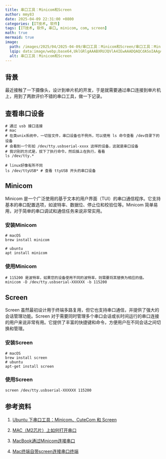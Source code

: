 ```yaml
---
title: 串口工具：Minicom和Screen
author: mmy83
date: 2025-04-09 22:31:00 +0800
categories: [IT技术, 软件]
tags: [IT技术, 软件, 串口, minicom, com, screen]
math: true
mermaid: true
image:
  path: /images/2025/04/2025-04-09/串口工具：Minicom和Screen/串口工具：Minicom和Screen.png
  lqip: data:image/webp;base64,UklGRlgAAABXRUJQVlA4IEwAAADQAQCdASoIAAgAAUAmJaQAAvd7lGJAAAD+/hJNVZSxlCrG5z9wqPa2j/Dzsn387d7OLXte8DRYhLXhR1cdg30BOXlXuScqCQvKCgAA
  alt: 串口工具：Minicom和Screen
---
```


## 背景

最近接触了一下摄像头，设计到单片机的开发，于是就需要通过串口连接到单片机上，用到了两款评价不错的串口工具，做一下记录。

## 查看串口设备

```shell
# 通过 usb 接口连接
# mac
# 在类unix系统中，一切皆文件，串口设备也不例外，可以使用 ls 命令查看 /dev目录下的设备
# 会看到一个形如 /dev/tty.usbserial-xxxx 这样的设备，这就是串口设备
# 我识别的方式是，拔下了执行命令，然后插上在执行，看看
ls /dev/tty.*

# linux好像有所不同
ls /dev/ttyUSB* # 查看 ttyUSB 开头的串口设备
```

## Minicom

Minicom 是一个广泛使用的基于文本的用户界面（TUI）的串口通信程序。它支持基本的串口配置选项，如波特率、数据位、停止位和校验位等。Minicom 简单易用，对于简单的串口调试和通信任务来说非常实用。

### 安装Minicom

```shell
# macOS
brew install minicom

# ubuntu
apt install minicom
```

### 使用Minicom

```shell
# 115200 是波特率，如果您的设备使用不同的波特率，则需要将其替换为相应的值。
minicom -D /dev/tty.usbserial-XXXXXX -b 115200
```

## Screen

Screen 虽然最初设计用于终端多路复用，但它也支持串口通信，并提供了强大的会话管理功能。Screen 对于需要同时管理多个串口会话或长时间运行的串口连接的用户来说非常有用。它提供了丰富的快捷键和命令，方便用户在不同会话之间切换和管理。

### 安装Screen

```shell
# macOS
brew install screen
# ubuntu
apt-get install screen
```

### 使用Screen

```shell
screen /dev/tty.usbserial-XXXXXX 115200
```

## 参考资料

1. [Ubuntu 下串口工具：Minicom、CuteCom 和 Screen](https://blog.csdn.net/weixin_43978579/article/details/138572627)

2. [MAC（M2芯片）上如何打开串口](https://blog.csdn.net/u012855585/article/details/145598206)

3. [MacBook通过Minicom连接串口](https://blog.csdn.net/2203_75758128/article/details/129640306)

4. [Mac终端自带screen连接串口终端](https://blog.csdn.net/fzxhub/article/details/118539712)
